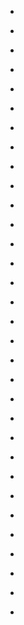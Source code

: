 
- [](/2020/10/j38fx5/)

- [](/2017/01/dcestzj/)

- [](/2014/08/cjhjoj6/)

- [](/2014/07/cjc1fs1/)

- [](/2014/05/chu19h1/)

- [](/2014/05/ch980fm/)

- [](/2014/04/ch4zk0i/)

- [](/2014/04/ch18quf/)

- [](/2014/01/cejm7ed/)

- [](/2014/01/1ujm8r/)

- [](/2013/12/1tjaxb/)

- [](/2013/12/ce663rb/)

- [](/2013/12/cdvvrpt/)

- [](/2013/11/cdlg524/)

- [](/2013/11/cdcglq0/)

- [](/2013/10/cd0a99z/)

- [](/2013/08/cbxsze5/)

- [](/2013/08/cbxszow/)

- [](/2013/08/cbxtq1l/)

- [](/2013/08/cbw6cfx/)

- [](/2013/06/cajto9c/)

- [](/2013/06/cajdc8f/)

- [](/2013/06/cah22al/)

- [](/2013/06/cagncdz/)

- [](/2013/06/cagnd50/)

- [](/2013/06/caerzr9/)

- [](/2013/06/caf9q21/)

- [](/2013/05/ca3eea2/)

- [](/2013/05/c9znp7k/)

- [](/2013/05/c9pycae/)

- [](/2013/05/c9pyd9k/)

- [](/2013/03/c8no9vq/)
